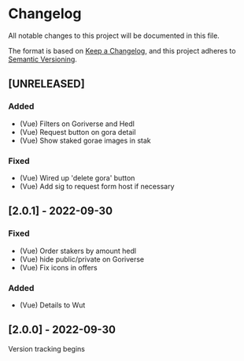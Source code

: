 # Changelog

All notable changes to this project will be documented in this file.

The format is based on [Keep a Changelog](https://keepachangelog.com/en/1.0.0/),
and this project adheres to
[Semantic Versioning](https://semver.org/spec/v2.0.0.html).

## [UNRELEASED]

### Added

- (Vue) Filters on Goriverse and Hedl
- (Vue) Request button on gora detail
- (Vue) Show staked gorae images in stak

### Fixed

- (Vue) Wired up 'delete gora' button
- (Vue) Add sig to request form host if necessary

## [2.0.1] - 2022-09-30

### Fixed

- (Vue) Order stakers by amount hedl
- (Vue) hide public/private on Goriverse
- (Vue) Fix icons in offers

### Added

- (Vue) Details to Wut

## [2.0.0] - 2022-09-30

Version tracking begins
